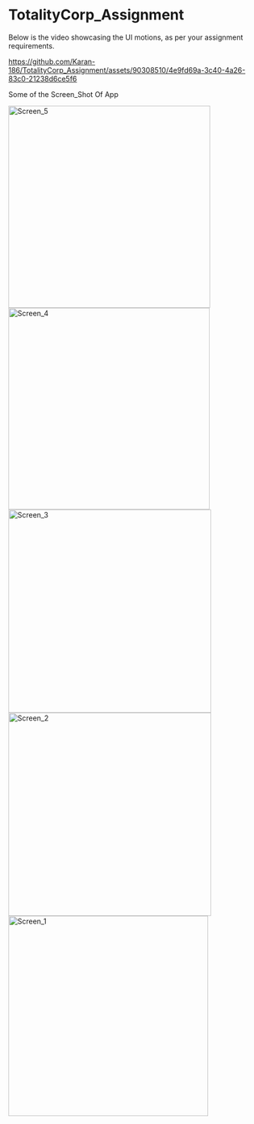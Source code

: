 # TotalityCorp_Assignment


Below is the video showcasing the UI motions, as per your assignment requirements.

https://github.com/Karan-186/TotalityCorp_Assignment/assets/90308510/4e9fd69a-3c40-4a26-83c0-21238d6ce5f6

Some of the Screen_Shot Of App

<img width="400" alt="Screen_5" src="https://github.com/Karan-186/TotalityCorp_Assignment/assets/90308510/6ce972e9-06de-4d50-9685-91490eb2c6be">
<img width="399" alt="Screen_4" src="https://github.com/Karan-186/TotalityCorp_Assignment/assets/90308510/e65c3912-4c82-4c03-90c8-55b874500ea4">
<img width="402" alt="Screen_3" src="https://github.com/Karan-186/TotalityCorp_Assignment/assets/90308510/ecfc674e-a1a9-4c6a-af6c-1a93766e43f7">
<img width="402" alt="Screen_2" src="https://github.com/Karan-186/TotalityCorp_Assignment/assets/90308510/51ea6ffb-2877-4cef-8ef5-386f23841a6e">
<img width="396" alt="Screen_1" src="https://github.com/Karan-186/TotalityCorp_Assignment/assets/90308510/91b2645a-90a0-48d5-983a-a717c4321454">
